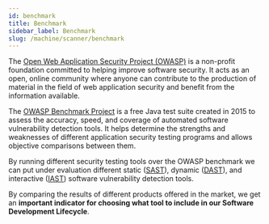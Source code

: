 ```yaml
---
id: benchmark
title: Benchmark
sidebar_label: Benchmark
slug: /machine/scanner/benchmark
---
```


The [Open Web Application Security Project (OWASP)](https://owasp.org/)
is a non-profit foundation committed to helping improve software security.
It acts as an open,
online community where anyone can contribute to the production of
material in the field of web application security and benefit from the
information available.

The [OWASP Benchmark Project](https://owasp.org/www-project-benchmark/)
is a free Java test suite created in 2015 to assess the accuracy, speed,
and coverage of automated software vulnerability detection tools.
It helps determine the strengths and weaknesses of different application
security testing programs and allows objective comparisons between them.

By running different security testing tools over the OWASP benchmark we can put under evaluation different
static ([SAST](https://www.gartner.com/en/information-technology/glossary/static-application-security-testing-sast)),
dynamic ([DAST](https://www.gartner.com/en/information-technology/glossary/dynamic-application-security-testing-dast)),
and interactive ([IAST](https://www.comparitech.com/net-admin/what-is-iast/))
software vulnerability detection tools.

By comparing the results of different products offered in the market,
we get an **important indicator for choosing what tool to include in our
Software Development Lifecycle**.
